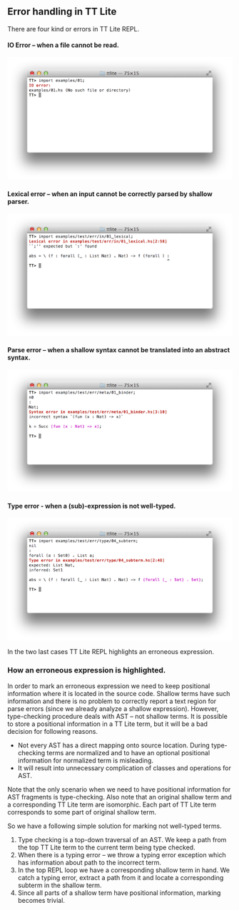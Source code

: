 ## Error handling in TT Lite

There are four kind or errors in TT Lite REPL.

#### IO Error – when a file cannot be read.

   ![IO Error](error-io.png)

#### Lexical error – when an input cannot be correctly parsed by shallow parser.

   ![Lexical Error](error-lexical.png)

#### Parse error – when a shallow syntax cannot be translated into an abstract syntax.

   ![Syntax Error](error-syntax.png)

#### Type error - when a (sub)-expression is not well-typed.

   ![Type Error](error-typing.png)
   
In the two last cases TT Lite REPL highlights an erroneous expression.

### How an erroneous expression is highlighted.

In order to mark an erroneous expression we need to keep positional information where it is
located in the source code. Shallow terms have such information and there is no problem to
correctly report a text region for parse errors (since we already analyze a shallow expression).
However, type-checking procedure deals with AST – not shallow terms. It is possible to store
a positional information in a TT Lite term, but it will be a bad decision for following reasons.

* Not every AST has a direct mapping onto source location. During type-checking terms are
normalized and to have an optional positional information for normalized term is misleading.
* It will result into unnecessary complication of classes and operations for AST.

Note that the only scenario when we need to have positional information for AST fragments is
type-checking. Also note that an original shallow term and a corresponding TT Lite term are isomorphic.
Each part of TT Lite term corresponds to some part of original shallow term.

So we have a following simple solution for marking not well-typed terms.

1. Type checking is a top-down traversal of an AST. We keep a path from the top TT Lite term
to the current term being type checked.
2. When there is a typing error – we throw a typing error exception which has information
about path to the incorrect term.
3. In the top REPL loop we have a corresponding shallow term in hand. We catch a typing error,
extract a path from it and locate a corresponding subterm in the shallow term.
4. Since all parts of a shallow term have positional information, marking becomes trivial.
